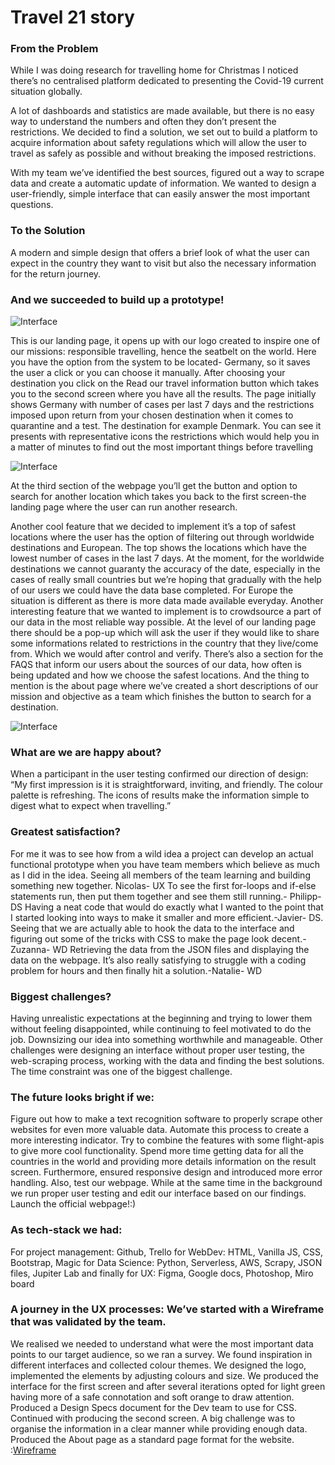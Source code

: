# Travel 21 story

### From the Problem 
While I was doing research for travelling home for Christmas I noticed there’s no centralised platform dedicated to presenting the Covid-19 current situation globally. 

A lot of dashboards and statistics are made available, but there is no easy way to understand the numbers and often they don’t present the restrictions.
We decided to find a solution, we set out to build a platform to acquire information about safety regulations which will allow the user to travel as safely as possible and without breaking the imposed restrictions.

With my team we’ve identified the best sources, figured out a way to scrape data and create a automatic update of information. We wanted to design a user-friendly, simple interface that can easily answer the most important questions.

### To the Solution
A modern and simple design that offers a brief look of what the user can expect in the country they want to visit but also the necessary information for the return journey.

### And we succeeded to build up a prototype!

![Interface](https://github.com/TechLabs-Berlin/Travel-20/blob/main/UX/Interface/Deliverables/INTERFACE_09_Homepage_2x.png)

This is our landing page, it opens up with our logo created to inspire one of our missions: responsible travelling, hence the seatbelt on the world.
Here you have the option from the system to be located- Germany, so it saves the user a click or you can choose it manually.
After choosing your destination you click on the Read our travel information button which takes you to the second screen where you have all the results.
The page initially shows Germany  with number of cases per last 7 days and the restrictions imposed upon return from your chosen destination when it comes to quarantine and a test. The destination for example Denmark. You can see it presents with representative icons the restrictions which would help you in a matter of minutes to find out the most important things before travelling

![Interface](https://github.com/TechLabs-Berlin/Travel-20/blob/main/UX/Interface/Deliverables/INTERFACE_08_Results_2x.png)

At the third section of the webpage you’ll get the button and option to search for another location which takes you back to the first screen-the landing page where the user can run another research.

Another cool feature that we decided to implement it’s a top of safest locations where the user has the option of filtering out through worldwide destinations and European.  The top shows the locations which have the lowest number of cases in the last 7 days. At the moment, for the worldwide destinations we cannot guaranty the accuracy of the date, especially in the cases of really small countries but we’re hoping that gradually with the help of our users we could have the data base completed. For Europe the situation is different as there is more data made available everyday.
Another interesting feature that we wanted to implement is to crowdsource a part of our data in the most reliable way possible. At the level of our landing page there should be a pop-up which will ask the user if they would like to share some informations related to restrictions in the country that they live/come from. Which we would after control and verify.
There’s also a section for the FAQS that inform our users about the sources of our data, how often is being updated and how we choose the safest locations.
And the thing to mention is the about page where we’ve created a short descriptions of our mission and objective as a team which finishes the button to search for a destination.

![Interface](https://github.com/TechLabs-Berlin/Travel-20/blob/main/UX/Interface/Deliverables/INTERFACE%2008%20About%20Variant%202x.png)

### What are we are happy about?
When a participant in the user testing confirmed our direction of design: “My first impression is it is straightforward, inviting, and friendly. The colour palette is refreshing. The icons of results make the information simple to digest what to expect when travelling.”

### Greatest satisfaction?
For me it was to see how from a wild idea a project can develop an actual functional prototype when you have team members which believe as much as I did in the idea. 
Seeing all members of the team learning and building something new together. Nicolas- UX
To see the first for-loops and if-else statements run, then put them together and see them still running.- Philipp-  DS
Having a neat code that would do exactly what I wanted to the point that I started looking into ways to make it smaller and more efficient.-Javier- DS. Seeing that we are actually able to hook the data to the interface and figuring out some of the tricks with CSS to make the page look decent.-Zuzanna- WD
Retrieving the data from the JSON files and displaying the data on the webpage. It’s also really satisfying to struggle with a coding problem for hours and then finally hit a solution.-Natalie- WD

### Biggest challenges? 
Having unrealistic expectations at the beginning and trying to lower them without feeling disappointed, while continuing to feel motivated to do the job. Downsizing our idea into something worthwhile and manageable. Other challenges were designing an interface without proper user testing, the web-scraping process, working with the data and finding the best solutions. The time constraint was one of the biggest challenge.

### The future looks bright if we:
Figure out how to make a text recognition software to properly scrape other websites for even more valuable data. Automate this process to create a more interesting indicator.
Try to combine the features with some flight-apis to give more cool functionality.
Spend more time getting data for all the countries in the world and providing more details information on the result screen. Furthermore, ensured responsive design and introduced more error handling. Also, test our webpage.
While at the same time in the background we run proper user testing and edit our interface based on our findings.
Launch the official webpage!:)

### As tech-stack we had: 
For project management: Github, Trello for WebDev: HTML, Vanilla JS, CSS, Bootstrap, Magic for Data Science: Python, Serverless, AWS, Scrapy, JSON files, Jupiter Lab and finally for UX: Figma, Google docs, Photoshop, Miro board
### A journey in the UX processes: We’ve started with a Wireframe that was validated by the team. 
We realised we needed to understand what were the most important data points to our target audience, so we ran a survey.
We found inspiration in different interfaces and collected colour themes. We designed the logo, implemented the elements by adjusting colours and size. We produced the interface for the first screen and after  several iterations opted for light green having more of a safe connotation and soft orange to draw attention. 
Produced a Design Specs document for the Dev team to use for CSS. 
Continued with producing the second screen. A big challenge was to organise the information in a clear manner while providing enough data. Produced the About page as a standard page format for the website.
:[Wireframe](https://github.com/TechLabs-Berlin/Travel-20/blob/main/UX/Wireframe/Exports/INTERFACE%2001%20Screen%201.png)
